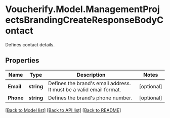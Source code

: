 # Voucherify.Model.ManagementProjectsBrandingCreateResponseBodyContact
Defines contact details.

## Properties

Name | Type | Description | Notes
------------ | ------------- | ------------- | -------------
**Email** | **string** | Defines the brand&#39;s email address. It must be a valid email format. | [optional] 
**Phone** | **string** | Defines the brand&#39;s phone number. | [optional] 

[[Back to Model list]](../README.md#documentation-for-models) [[Back to API list]](../README.md#documentation-for-api-endpoints) [[Back to README]](../README.md)

